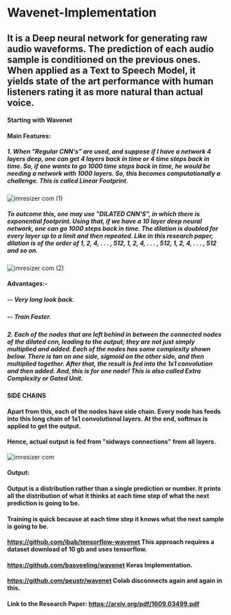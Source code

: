 # Wavenet-Implementation

## It is a Deep neural network for generating raw audio waveforms. The prediction of each audio sample is conditioned on the previous ones. When applied as a Text to Speech Model, it yields state of the art performance with human listeners rating it as more natural than actual voice.

#### Starting with Wavenet

#### Main Features:

##### 1. When "Regular CNN's" are used, and suppose if I have a network 4 layers deep, one can get 4 layers back in time or 4 time steps back in time. So, if one wants to go 1000 time steps back in time, he would be needing a network with 1000 layers. So, this becomes computationally a challenge. This is called Linear Footprint.

![imresizer com (1)](https://user-images.githubusercontent.com/34116562/65320014-987b5700-dbbe-11e9-8dd9-68102355caa5.jpg)


##### To outcome this, one may use "DILATED CNN'S", in which there is exponential footprint. Using that, if we have a 10 layer deep neural network, one can go 1000 steps back in time. The dilation is doubled for every layer up to a limit and then repeated. Like in this research paper, dilation is of the order of 1, 2, 4, . . . , 512, 1, 2, 4, . . . , 512, 1, 2, 4, . . . , 512 and so on.


![imresizer com (2)](https://user-images.githubusercontent.com/34116562/65319984-8a2d3b00-dbbe-11e9-9e12-c82a1859c881.jpg)

#### Advantages:- 

##### -- Very long look back.
##### -- Train Faster.

##### 2. Each of the nodes that are left behind in between the connected nodes of the dilated cnn, leading to the output; they are not just simply multiplied and added. Each of the nodes has some complexity shown below. There is tan on one side, sigmoid on the other side, and then multiplied together. After that, the result is fed into the 1x1 convolution and then added. And, this is for one node! This is also called Extra Complexity or Gated Unit.

#### SIDE CHAINS

#### Apart from this, each of the nodes have side chain. Every node has feeds into this long chain of 1x1 convolutional layers. At the end, softmax is applied to get the output.

#### Hence, actual output is fed from "sidways connections" from all layers.

![imresizer com](https://user-images.githubusercontent.com/34116562/65319989-8bf6fe80-dbbe-11e9-9b1b-b650b389a82e.jpg)

#### Output:

#### Output is a distribution rather than a single prediction or number. It prints all the distribution of what it thinks at each time step of what the next prediction is going to be.

#### Training is quick because at each time step it knows what the next sample is going to be.

#### https://github.com/ibab/tensorflow-wavenet This approach requires a dataset download of 10 gb and uses tensorflow.
#### https://github.com/basveeling/wavenet Keras Implementation.
#### https://github.com/peustr/wavenet Colab disconnects again and again in this.
#### Link to the Research Paper: https://arxiv.org/pdf/1609.03499.pdf
